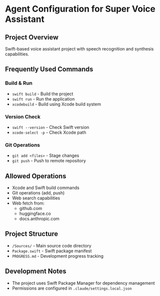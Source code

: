 # Agent Configuration for Super Voice Assistant

## Project Overview
Swift-based voice assistant project with speech recognition and synthesis capabilities.

## Frequently Used Commands

### Build & Run
- `swift build` - Build the project
- `swift run` - Run the application
- `xcodebuild` - Build using Xcode build system

### Version Check
- `swift --version` - Check Swift version
- `xcode-select -p` - Check Xcode path

### Git Operations
- `git add <files>` - Stage changes
- `git push` - Push to remote repository

## Allowed Operations
- Xcode and Swift build commands
- Git operations (add, push)
- Web search capabilities
- Web fetch from:
  - github.com
  - huggingface.co
  - docs.anthropic.com

## Project Structure
- `/Sources/` - Main source code directory
- `Package.swift` - Swift package manifest
- `PROGRESS.md` - Development progress tracking

## Development Notes
- The project uses Swift Package Manager for dependency management
- Permissions are configured in `.claude/settings.local.json`
